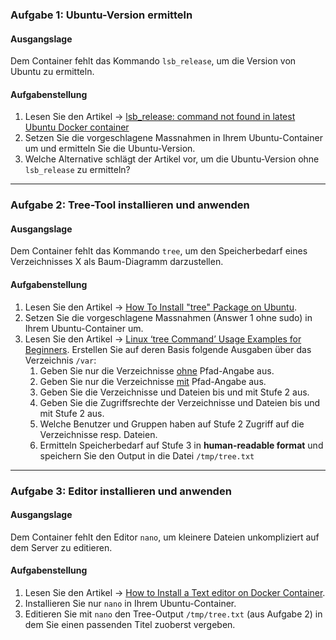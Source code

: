 ### Aufgabe 1: Ubuntu-Version ermitteln
#### Ausgangslage
Dem Container fehlt das Kommando <code>lsb_release</code>, um die Version von Ubuntu zu ermitteln.

#### Aufgabenstellung
1. Lesen Sie den Artikel &#8594;&nbsp;<a href="https://stackoverflow.com/questions/58395566/lsb-release-command-not-found-in-latest-ubuntu-docker-container" target="tab">lsb_release: command not found in latest Ubuntu Docker container</a>
2. Setzen Sie die vorgeschlagene Massnahmen in Ihrem Ubuntu-Container um und 
ermitteln Sie die Ubuntu-Version.
3. Welche Alternative schlägt der Artikel vor, um die Ubuntu-Version ohne <code>lsb_release</code>
zu ermitteln?
---
### Aufgabe 2: Tree-Tool installieren und anwenden
#### Ausgangslage
Dem Container fehlt das Kommando <code>tree</code>, um den Speicherbedarf eines Verzeichnisses X 
als Baum-Diagramm darzustellen.

#### Aufgabenstellung
1. Lesen Sie den Artikel &#8594;&nbsp;<a href="https://zoomadmin.com/HowToInstall/UbuntuPackage/tree" target="tab">How To Install "tree" Package on Ubuntu</a>.
2. Setzen Sie die vorgeschlagene Massnahmen (Answer 1 ohne sudo) in Ihrem Ubuntu-Container um.
3. Lesen Sie den Artikel &#8594;&nbsp;<a href="https://www.tecmint.com/linux-tree-command-examples/" target="tab">Linux ‘tree Command’ Usage Examples for Beginners</a>.
Erstellen Sie auf deren Basis folgende Ausgaben über das Verzeichnis <code>/var</code>:
   1. Geben Sie nur die Verzeichnisse <u>ohne</u> Pfad-Angabe aus.
   2. Geben Sie nur die Verzeichnisse <u>mit</u> Pfad-Angabe aus.
   3. Geben Sie die Verzeichnisse und Dateien bis und mit Stufe 2 aus.
   4. Geben Sie die Zugriffsrechte der Verzeichnisse und Dateien bis und mit Stufe 2 aus.
   5. Welche Benutzer und Gruppen haben auf Stufe 2 Zugriff auf die Verzeichnisse resp. Dateien.
   6. Ermitteln Speicherbedarf auf Stufe 3 in __human-readable format__ und speichern Sie den Output in die Datei <code>/tmp/tree.txt</code>
___

### Aufgabe 3: Editor installieren und anwenden
#### Ausgangslage
Dem Container fehlt den Editor <code>nano</code>, 
um kleinere Dateien unkompliziert auf dem Server zu editieren.

#### Aufgabenstellung
1. Lesen Sie den Artikel &#8594;&nbsp;<a href="https://www.configserverfirewall.com/docker/install-text-editor/" target="tab">How to Install a Text editor on Docker Container</a>.
2. Installieren Sie nur <code>nano</code> in Ihrem Ubuntu-Container.
3. Editieren Sie mit <code>nano</code> den Tree-Output <code>/tmp/tree.txt</code> (aus Aufgabe 2) in 
dem Sie einen passenden Titel zuoberst vergeben.

